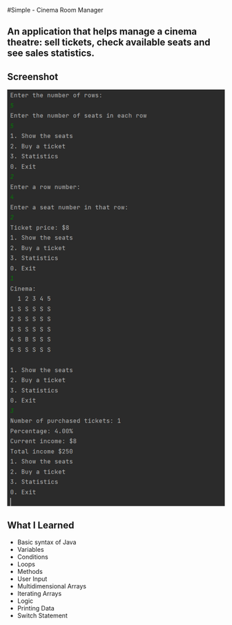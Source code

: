 #Simple - Cinema Room Manager

## An application that helps manage a cinema theatre: sell tickets, check available seats and see sales statistics.

## Screenshot
![preview](./preview.PNG)

## What I Learned
- Basic syntax of Java
- Variables
- Conditions
- Loops
- Methods
- User Input
- Multidimensional Arrays
- Iterating Arrays
- Logic
- Printing Data
- Switch Statement








